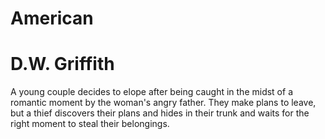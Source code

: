# American
# D.W. Griffith
A young couple decides to elope after being caught in the midst of a romantic moment by the woman's angry father. They make plans to leave, but a thief discovers their plans and hides in their trunk and waits for the right moment to steal their belongings.